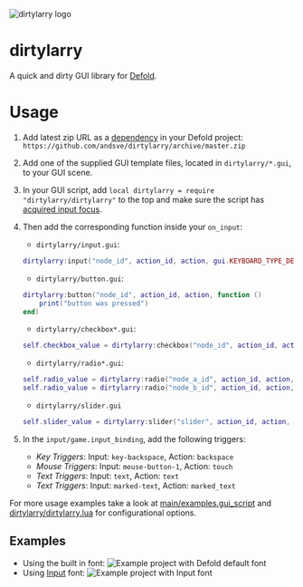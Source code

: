 ![dirtylarry logo](doc/dirtylarry.png)

# dirtylarry
A quick and dirty GUI library for [Defold](https://www.defold.com/).

# Usage
1. Add latest zip URL as a [dependency](http://www.defold.com/manuals/libraries/#_setting_up_library_dependencies) in your Defold project: `https://github.com/andsve/dirtylarry/archive/master.zip`

2. Add one of the supplied GUI template files, located in `dirtylarry/*.gui`, to your GUI scene.

3. In your GUI script, add `local dirtylarry = require "dirtylarry/dirtylarry"` to the top and make sure the script has [acquired input focus](http://www.defold.com/manuals/input/#_acquiring_and_releasing_input_focus).

4. Then add the corresponding function inside your `on_input`:
    * `dirtylarry/input.gui`:
    ```Lua
    dirtylarry:input("node_id", action_id, action, gui.KEYBOARD_TYPE_DEFAULT, "Default text")
    ```
    * `dirtylarry/button.gui`:
    ```Lua
    dirtylarry:button("node_id", action_id, action, function ()
        print("button was pressed")
    end)
    ```
    * `dirtylarry/checkbox*.gui`:
    ```Lua
    self.checkbox_value = dirtylarry:checkbox("node_id", action_id, action, self.checkbox_value)
    ```
    * `dirtylarry/radio*.gui`:
    ```Lua
    self.radio_value = dirtylarry:radio("node_a_id", action_id, action, "a", self.radio_value)
    self.radio_value = dirtylarry:radio("node_b_id", action_id, action, "b", self.radio_value)
    ```
    * `dirtylarry/slider.gui`
    ```Lua
    self.slider_value = dirtylarry:slider("slider", action_id, action, -1.0, 1.0, self.slider_value)
    ```

5. In the `input/game.input_binding`, add the following triggers:
   * *Key Triggers*: Input: `key-backspace`, Action: `backspace`
   * *Mouse Triggers*: Input: `mouse-button-1`, Action: `touch`
   * *Text Triggers*: Input: `text`, Action: `text`
   * *Text Triggers*: Input: `marked-text`, Action: `marked_text`

For more usage examples take a look at [main/examples.gui_script](main/examples.gui_script) and [dirtylarry/dirtylarry.lua](dirtylarry/dirtylarry.lua) for configurational options.

## Examples
* Using the built in font:
![Example project with Defold default font](doc/example_vera_font.png)
* Using [Input](http://input.fontbureau.com/) font:
![Example project with Input font](doc/example_input_font.png)
